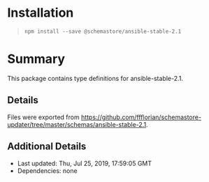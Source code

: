 # Installation
> `npm install --save @schemastore/ansible-stable-2.1`

# Summary
This package contains type definitions for ansible-stable-2.1.

## Details
Files were exported from https://github.com/ffflorian/schemastore-updater/tree/master/schemas/ansible-stable-2.1.

## Additional Details
* Last updated: Thu, Jul 25, 2019, 17:59:05 GMT
* Dependencies: none
